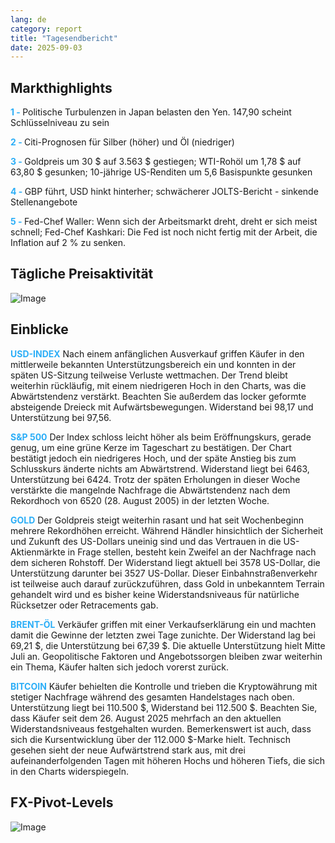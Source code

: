 ```yaml
---
lang: de
category: report
title: "Tagesendbericht"
date: 2025-09-03
---
```



<h2>Markthighlights</h2>
<strong style="color: #2caef7;">1 - </strong> Politische Turbulenzen in Japan belasten den Yen. 147,90 scheint Schlüsselniveau zu sein

<strong style="color: #2caef7;">2 - </strong> Citi-Prognosen für Silber (höher) und Öl (niedriger)


<strong style="color: #2caef7;">3 - </strong> Goldpreis um 30 $ auf 3.563 $ gestiegen; WTI-Rohöl um 1,78 $ auf 63,80 $ gesunken; 10-jährige US-Renditen um 5,6 Basispunkte gesunken

<strong style="color: #2caef7;">4 - </strong> GBP führt, USD hinkt hinterher; schwächerer JOLTS-Bericht - sinkende Stellenangebote

<strong style="color: #2caef7;">5 - </strong> Fed-Chef Waller: Wenn sich der Arbeitsmarkt dreht, dreht er sich meist schnell; Fed-Chef Kashkari: Die Fed ist noch nicht fertig mit der Arbeit, die Inflation auf 2 % zu senken.




<h2>Tägliche Preisaktivität</h2>
<img src="https://markleighedu.github.io/img/Sep-2025/03-Sep-2025/price.jpg" alt="Image"/>

<h2>Einblicke</h2>
<strong style="color: #2caef7;">USD-INDEX</strong> Nach einem anfänglichen Ausverkauf griffen Käufer in den mittlerweile bekannten Unterstützungsbereich ein und konnten in der späten US-Sitzung teilweise Verluste wettmachen. Der Trend bleibt weiterhin rückläufig, mit einem niedrigeren Hoch in den Charts, was die Abwärtstendenz verstärkt. Beachten Sie außerdem das locker geformte absteigende Dreieck mit Aufwärtsbewegungen. Widerstand bei 98,17 und Unterstützung bei 97,56.

<strong style="color: #2caef7;">S&P 500</strong> Der Index schloss leicht höher als beim Eröffnungskurs, gerade genug, um eine grüne Kerze im Tageschart zu bestätigen. Der Chart bestätigt jedoch ein niedrigeres Hoch, und der späte Anstieg bis zum Schlusskurs änderte nichts am Abwärtstrend. Widerstand liegt bei 6463, Unterstützung bei 6424. Trotz der späten Erholungen in dieser Woche verstärkte die mangelnde Nachfrage die Abwärtstendenz nach dem Rekordhoch von 6520 (28. August 2005) in der letzten Woche.

<strong style="color: #2caef7;">GOLD</strong> Der Goldpreis steigt weiterhin rasant und hat seit Wochenbeginn mehrere Rekordhöhen erreicht. Während Händler hinsichtlich der Sicherheit und Zukunft des US-Dollars uneinig sind und das Vertrauen in die US-Aktienmärkte in Frage stellen, besteht kein Zweifel an der Nachfrage nach dem sicheren Rohstoff. Der Widerstand liegt aktuell bei 3578 US-Dollar, die Unterstützung darunter bei 3527 US-Dollar. Dieser Einbahnstraßenverkehr ist teilweise auch darauf zurückzuführen, dass Gold in unbekanntem Terrain gehandelt wird und es bisher keine Widerstandsniveaus für natürliche Rücksetzer oder Retracements gab.

<strong style="color: #2caef7;">BRENT-ÖL</strong> Verkäufer griffen mit einer Verkaufserklärung ein und machten damit die Gewinne der letzten zwei Tage zunichte. Der Widerstand lag bei 69,21 $, die Unterstützung bei 67,39 $. Die aktuelle Unterstützung hielt Mitte Juli an. Geopolitische Faktoren und Angebotssorgen bleiben zwar weiterhin ein Thema, Käufer halten sich jedoch vorerst zurück.

<strong style="color: #2caef7;">BITCOIN</strong> Käufer behielten die Kontrolle und trieben die Kryptowährung mit stetiger Nachfrage während des gesamten Handelstages nach oben. Unterstützung liegt bei 110.500 $, Widerstand bei 112.500 $. Beachten Sie, dass Käufer seit dem 26. August 2025 mehrfach an den aktuellen Widerstandsniveaus festgehalten wurden. Bemerkenswert ist auch, dass sich die Kursentwicklung über der 112.000 $-Marke hielt. Technisch gesehen sieht der neue Aufwärtstrend stark aus, mit drei aufeinanderfolgenden Tagen mit höheren Hochs und höheren Tiefs, die sich in den Charts widerspiegeln.



<h2>FX-Pivot-Levels</h2>
<img src="https://markleighedu.github.io/img/Sep-2025/03-Sep-2025/pivot.jpg" alt="Image"/>